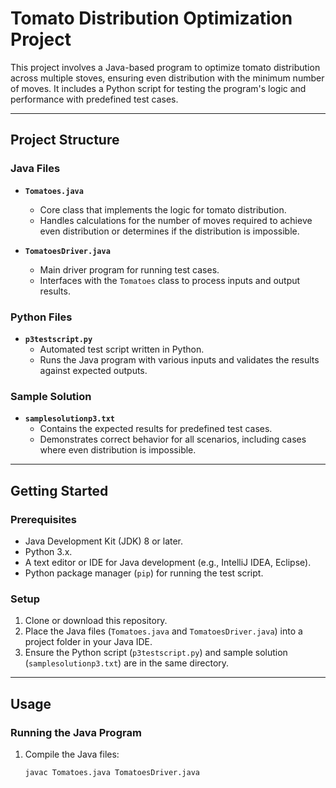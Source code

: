 # **Tomato Distribution Optimization Project**

This project involves a Java-based program to optimize tomato distribution across multiple stoves, ensuring even distribution with the minimum number of moves. It includes a Python script for testing the program's logic and performance with predefined test cases.

---

## **Project Structure**

### **Java Files**
- **`Tomatoes.java`**
  - Core class that implements the logic for tomato distribution.
  - Handles calculations for the number of moves required to achieve even distribution or determines if the distribution is impossible.

- **`TomatoesDriver.java`**
  - Main driver program for running test cases.
  - Interfaces with the `Tomatoes` class to process inputs and output results.

### **Python Files**
- **`p3testscript.py`**
  - Automated test script written in Python.
  - Runs the Java program with various inputs and validates the results against expected outputs.

### **Sample Solution**
- **`samplesolutionp3.txt`**
  - Contains the expected results for predefined test cases.
  - Demonstrates correct behavior for all scenarios, including cases where even distribution is impossible.

---

## **Getting Started**

### **Prerequisites**
- Java Development Kit (JDK) 8 or later.
- Python 3.x.
- A text editor or IDE for Java development (e.g., IntelliJ IDEA, Eclipse).
- Python package manager (`pip`) for running the test script.

### **Setup**
1. Clone or download this repository.
2. Place the Java files (`Tomatoes.java` and `TomatoesDriver.java`) into a project folder in your Java IDE.
3. Ensure the Python script (`p3testscript.py`) and sample solution (`samplesolutionp3.txt`) are in the same directory.

---

## **Usage**

### **Running the Java Program**
1. Compile the Java files:
   ```bash
   javac Tomatoes.java TomatoesDriver.java
